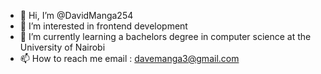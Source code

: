 - 👋 Hi, I’m @DavidManga254
- 👀 I’m interested in frontend development
- 🌱 I’m currently learning a bachelors degree in computer science at the University of Nairobi
- 📫 How to reach me  email : davemanga3@gmail.com

<!---
DavidManga254/DavidManga254 is a ✨ special ✨ repository because its `README.md` (this file) appears on your GitHub profile.
You can click the Preview link to take a look at your changes.
--->
